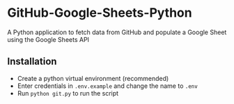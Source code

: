# GitHub-Google-Sheets-Python
A Python application to fetch data from GitHub and populate a Google Sheet using the Google Sheets API

## Installation
* Create a python virtual environment (recommended)
* Enter credentials in `.env.example` and change the name to `.env`
* Run `python git.py` to run the script
